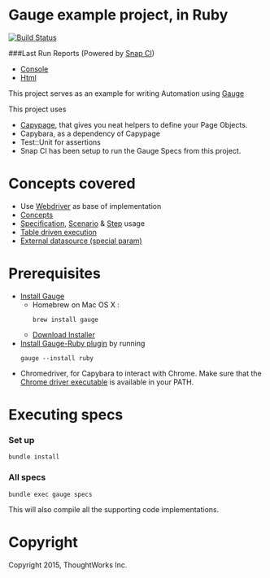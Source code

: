 # Gauge example project, in Ruby

[![Build Status](https://snap-ci.com/getgauge/gauge-example-ruby/branch/master/build_image)](https://snap-ci.com/getgauge/gauge-example-ruby/branch/master)

###Last Run Reports (Powered by [Snap CI](https://snap-ci.com/))
- [Console](https://gauge-reports-ruby.herokuapp.com/console)
- [Html](https://gauge-reports-ruby.herokuapp.com/)

This project serves as an example for writing Automation using [Gauge](https://github.com/getgauge/gauge)

This project uses 

- [Capypage](https://github.com/TWChennai/capypage), that gives you neat helpers to define your Page Objects.
- Capybara, as a dependency of Capypage
- Test::Unit for assertions
- Snap CI has been setup to run the Gauge Specs from this project.

# Concepts covered

- Use [Webdriver](http://docs.seleniumhq.org/projects/webdriver/) as base of implementation
- [Concepts](http://getgauge.io/documentation/user/current/specifications/concepts.html)
- [Specification](http://getgauge.io/documentation/user/current/specifications/README.html), [Scenario](http://getgauge.io/documentation/user/current/specifications/scenarios.html) & [Step](http://getgauge.io/documentation/user/current/specifications/steps.html) usage
- [Table driven execution](http://getgauge.io/documentation/user/current/execution/table_driven_execution.html)
- [External datasource (special param)](http://getgauge.io/documentation/user/current/specifications/parameters.html#special-parameters)


# Prerequisites
- [Install Gauge](http://getgauge.io/download.html)
  - Homebrew on Mac OS X :  
      ```
      brew install gauge
      ```
  - [Download Installer](http://getgauge.io/download.html)
- [Install Gauge-Ruby plugin](http://getgauge.io/documentation/user/current/plugins/installation.html) by running<br>
  ```
  gauge --install ruby
  ```
- Chromedriver, for Capybara to interact with Chrome. Make sure that the [Chrome driver executable](https://sites.google.com/a/chromium.org/chromedriver/downloads) is available in your PATH.

# Executing specs

### Set up
````
bundle install
````

### All specs
````
bundle exec gauge specs
````
This will also compile all the supporting code implementations.

# Copyright
Copyright 2015, ThoughtWorks Inc.
